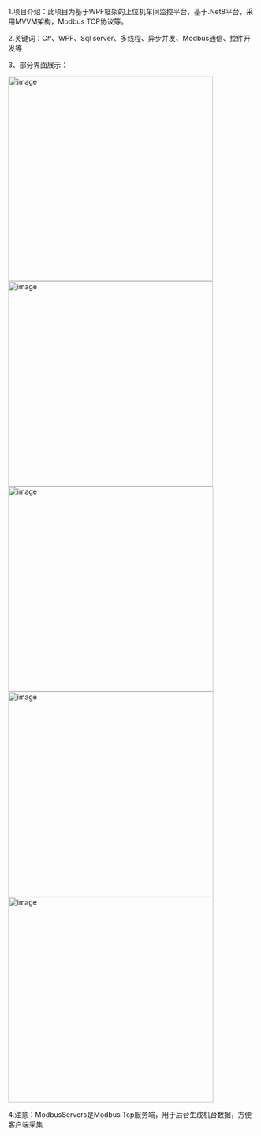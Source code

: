 1.项目介绍：此项目为基于WPF框架的上位机车间监控平台，基于.Net8平台，采用MVVM架构，Modbus TCP协议等。

2.关键词：C#、WPF、Sql server、多线程、异步并发、Modbus通信、控件开发等

3、部分界面展示：

<img width="415" alt="image" src="https://github.com/user-attachments/assets/7b93fd16-8b0f-43b9-903e-0980fea332a5" />

<img width="415" alt="image" src="https://github.com/user-attachments/assets/1be0c507-dd98-4998-af55-2a66174909bf" />

<img width="416" alt="image" src="https://github.com/user-attachments/assets/0a23fe20-e63c-45fe-b3f8-4cd19158e768" />

<img width="416" alt="image" src="https://github.com/user-attachments/assets/44006032-15e9-4750-b396-fae335b15d33" />

<img width="416" alt="image" src="https://github.com/user-attachments/assets/5a5c3297-5bfc-4290-b008-e3531d1cebb8" />

4.注意：ModbusServers是Modbus Tcp服务端，用于后台生成机台数据，方便客户端采集




